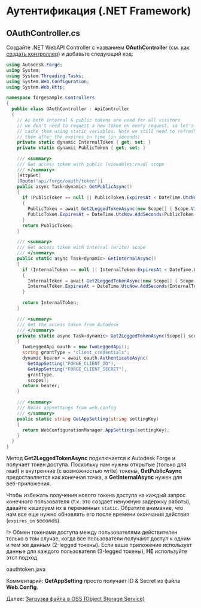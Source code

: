 # Аутентификация (.NET Framework)

## OAuthController.cs

Создайте .NET WebAPI Controller с названием **OAuthController** (см. [как создать контроллер](environment/setup/net_controller)) и добавьте следующий код:

```csharp
using Autodesk.Forge;
using System;
using System.Threading.Tasks;
using System.Web.Configuration;
using System.Web.Http;

namespace forgeSample.Controllers
{
  public class OAuthController : ApiController
  {
    // As both internal & public tokens are used for all visitors
    // we don't need to request a new token on every request, so let's
    // cache them using static variables. Note we still need to refresh
    // them after the expires_in time (in seconds)
    private static dynamic InternalToken { get; set; }
    private static dynamic PublicToken { get; set; }

    /// <summary>
    /// Get access token with public (viewables:read) scope
    /// </summary>
    [HttpGet]
    [Route("api/forge/oauth/token")]
    public async Task<dynamic> GetPublicAsync()
    {
      if (PublicToken == null || PublicToken.ExpiresAt < DateTime.UtcNow)
      {
        PublicToken = await Get2LeggedTokenAsync(new Scope[] { Scope.ViewablesRead });
        PublicToken.ExpiresAt = DateTime.UtcNow.AddSeconds(PublicToken.expires_in);
      }
      return PublicToken;
    }

    /// <summary>
    /// Get access token with internal (write) scope
    /// </summary>
    public static async Task<dynamic> GetInternalAsync()
    {
      if (InternalToken == null || InternalToken.ExpiresAt < DateTime.UtcNow)
      {
        InternalToken = await Get2LeggedTokenAsync(new Scope[] { Scope.BucketCreate, Scope.BucketRead, Scope.DataRead, Scope.DataCreate });
        InternalToken.ExpiresAt = DateTime.UtcNow.AddSeconds(InternalToken.expires_in);
      }

      return InternalToken;
    }

    /// <summary>
    /// Get the access token from Autodesk
    /// </summary>
    private static async Task<dynamic> Get2LeggedTokenAsync(Scope[] scopes)
    {
      TwoLeggedApi oauth = new TwoLeggedApi();
      string grantType = "client_credentials";
      dynamic bearer = await oauth.AuthenticateAsync(
        GetAppSetting("FORGE_CLIENT_ID"),
        GetAppSetting("FORGE_CLIENT_SECRET"),
        grantType,
        scopes);
      return bearer;
    }

    /// <summary>
    /// Reads appsettings from web.config
    /// </summary>
    public static string GetAppSetting(string settingKey)
    {
      return WebConfigurationManager.AppSettings[settingKey];
    }
  }
}
```

Метод **Get2LeggedTokenAsync** подключается к Autodesk Forge и получает токен доступа. Поскольку нам нужны открытые (только для read) и внутренние (с возможностью write) токены, **GetPublicAsync** предоставляется как конечная точка, а **GetInternalAsync** нужен для веб-приложения.

Чтобы избежать получения нового токена доступа на каждый запрос конечного пользователя (т.к. это создает ненужную задержку работы), давайте кэшируем их в переменных `static`. Обратите внимание, что нам все еще нужно обновлять его после времени окончания действия (`expires_in` seconds).

!> Обмен токенами доступа между пользователями действителен только в том случае, когда все пользователи получают доступ к одним и тем же данным (2-legged токены). Если ваше приложение использует данные для каждого пользователя (3-legged токены), **НЕ** используйте этот подход.

oauthtoken.java

 Комментарий: **GetAppSetting** просто получает ID & Secret из файла **Web.Config**.

Далее: [Загрузка файла в OSS (Object Storage Service)](/datamanagement/oss/)
